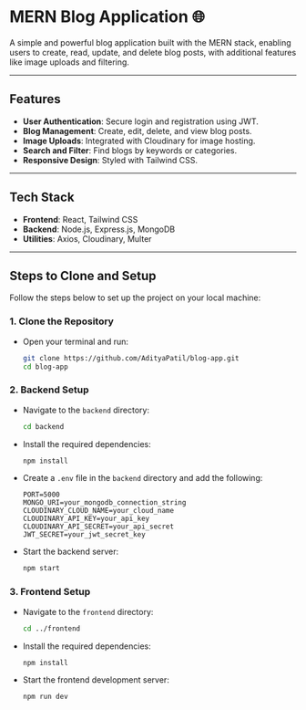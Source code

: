 # MERN Blog Application 🌐

A simple and powerful blog application built with the MERN stack, enabling users to create, read, update, and delete blog posts, with additional features like image uploads and filtering.

---

## Features

- **User Authentication**: Secure login and registration using JWT.
- **Blog Management**: Create, edit, delete, and view blog posts.
- **Image Uploads**: Integrated with Cloudinary for image hosting.
- **Search and Filter**: Find blogs by keywords or categories.
- **Responsive Design**: Styled with Tailwind CSS.

---

## Tech Stack

- **Frontend**: React, Tailwind CSS
- **Backend**: Node.js, Express.js, MongoDB
- **Utilities**: Axios, Cloudinary, Multer

---

## Steps to Clone and Setup

Follow the steps below to set up the project on your local machine:

### 1. Clone the Repository
   - Open your terminal and run:
     ```bash
     git clone https://github.com/AdityaPatil/blog-app.git
     cd blog-app
     ```

### 2. Backend Setup
   - Navigate to the `backend` directory:
     ```bash
     cd backend
     ```
   - Install the required dependencies:
     ```bash
     npm install
     ```
   - Create a `.env` file in the `backend` directory and add the following:
     ```env
     PORT=5000
     MONGO_URI=your_mongodb_connection_string
     CLOUDINARY_CLOUD_NAME=your_cloud_name
     CLOUDINARY_API_KEY=your_api_key
     CLOUDINARY_API_SECRET=your_api_secret
     JWT_SECRET=your_jwt_secret_key
     ```
   - Start the backend server:
     ```bash
     npm start
     ```

### 3. Frontend Setup
   - Navigate to the `frontend` directory:
     ```bash
     cd ../frontend
     ```
   - Install the required dependencies:
     ```bash
     npm install
     ```
   - Start the frontend development server:
     ```bash
     npm run dev
     ```



